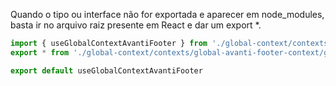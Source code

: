 Quando o tipo ou interface não for exportada e aparecer em node_modules, basta ir no arquivo raiz presente em React e dar um export *.

```js react/useglobalcontextavantifooter
import { useGlobalContextAvantiFooter } from './global-context/contexts/global-avanti-footer-context/global-context-avanti-footer'
export * from './global-context/contexts/global-avanti-footer-context/global-context-type-avanti-footer'

export default useGlobalContextAvantiFooter
```
